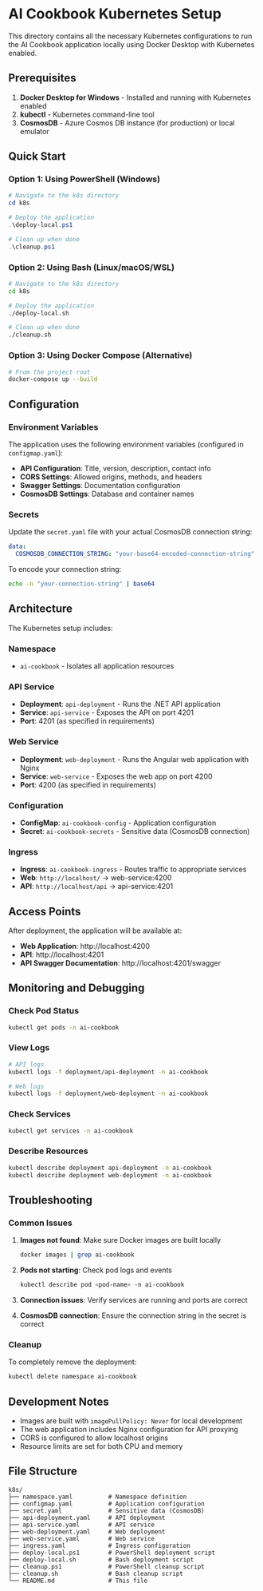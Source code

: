 # AI Cookbook Kubernetes Setup

This directory contains all the necessary Kubernetes configurations to run the AI Cookbook application locally using Docker Desktop with Kubernetes enabled.

## Prerequisites

1. **Docker Desktop for Windows** - Installed and running with Kubernetes enabled
2. **kubectl** - Kubernetes command-line tool
3. **CosmosDB** - Azure Cosmos DB instance (for production) or local emulator

## Quick Start

### Option 1: Using PowerShell (Windows)

```powershell
# Navigate to the k8s directory
cd k8s

# Deploy the application
.\deploy-local.ps1

# Clean up when done
.\cleanup.ps1
```

### Option 2: Using Bash (Linux/macOS/WSL)

```bash
# Navigate to the k8s directory
cd k8s

# Deploy the application
./deploy-local.sh

# Clean up when done
./cleanup.sh
```

### Option 3: Using Docker Compose (Alternative)

```bash
# From the project root
docker-compose up --build
```

## Configuration

### Environment Variables

The application uses the following environment variables (configured in `configmap.yaml`):

- **API Configuration**: Title, version, description, contact info
- **CORS Settings**: Allowed origins, methods, and headers
- **Swagger Settings**: Documentation configuration
- **CosmosDB Settings**: Database and container names

### Secrets

Update the `secret.yaml` file with your actual CosmosDB connection string:

```yaml
data:
  COSMOSDB_CONNECTION_STRING: "your-base64-encoded-connection-string"
```

To encode your connection string:
```bash
echo -n "your-connection-string" | base64
```

## Architecture

The Kubernetes setup includes:

### Namespace
- `ai-cookbook` - Isolates all application resources

### API Service
- **Deployment**: `api-deployment` - Runs the .NET API application
- **Service**: `api-service` - Exposes the API on port 4201
- **Port**: 4201 (as specified in requirements)

### Web Service
- **Deployment**: `web-deployment` - Runs the Angular web application with Nginx
- **Service**: `web-service` - Exposes the web app on port 4200
- **Port**: 4200 (as specified in requirements)

### Configuration
- **ConfigMap**: `ai-cookbook-config` - Application configuration
- **Secret**: `ai-cookbook-secrets` - Sensitive data (CosmosDB connection)

### Ingress
- **Ingress**: `ai-cookbook-ingress` - Routes traffic to appropriate services
- **Web**: `http://localhost/` → web-service:4200
- **API**: `http://localhost/api` → api-service:4201

## Access Points

After deployment, the application will be available at:

- **Web Application**: http://localhost:4200
- **API**: http://localhost:4201
- **API Swagger Documentation**: http://localhost:4201/swagger

## Monitoring and Debugging

### Check Pod Status
```bash
kubectl get pods -n ai-cookbook
```

### View Logs
```bash
# API logs
kubectl logs -f deployment/api-deployment -n ai-cookbook

# Web logs
kubectl logs -f deployment/web-deployment -n ai-cookbook
```

### Check Services
```bash
kubectl get services -n ai-cookbook
```

### Describe Resources
```bash
kubectl describe deployment api-deployment -n ai-cookbook
kubectl describe deployment web-deployment -n ai-cookbook
```

## Troubleshooting

### Common Issues

1. **Images not found**: Make sure Docker images are built locally
   ```bash
   docker images | grep ai-cookbook
   ```

2. **Pods not starting**: Check pod logs and events
   ```bash
   kubectl describe pod <pod-name> -n ai-cookbook
   ```

3. **Connection issues**: Verify services are running and ports are correct

4. **CosmosDB connection**: Ensure the connection string in the secret is correct

### Cleanup

To completely remove the deployment:

```bash
kubectl delete namespace ai-cookbook
```

## Development Notes

- Images are built with `imagePullPolicy: Never` for local development
- The web application includes Nginx configuration for API proxying
- CORS is configured to allow localhost origins
- Resource limits are set for both CPU and memory

## File Structure

```
k8s/
├── namespace.yaml          # Namespace definition
├── configmap.yaml          # Application configuration
├── secret.yaml             # Sensitive data (CosmosDB)
├── api-deployment.yaml     # API deployment
├── api-service.yaml        # API service
├── web-deployment.yaml     # Web deployment
├── web-service.yaml        # Web service
├── ingress.yaml            # Ingress configuration
├── deploy-local.ps1        # PowerShell deployment script
├── deploy-local.sh         # Bash deployment script
├── cleanup.ps1             # PowerShell cleanup script
├── cleanup.sh              # Bash cleanup script
└── README.md               # This file
```
